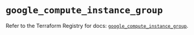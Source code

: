 # `google_compute_instance_group`

Refer to the Terraform Registry for docs: [`google_compute_instance_group`](https://registry.terraform.io/providers/hashicorp/google/5.35.0/docs/resources/compute_instance_group).
